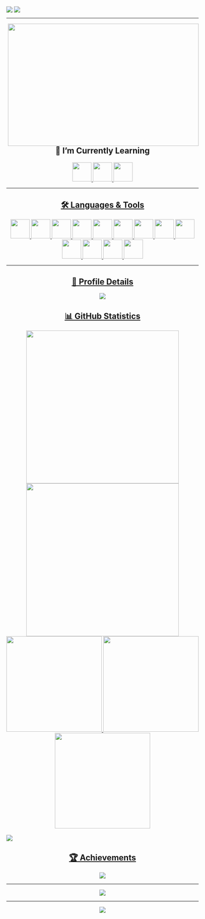<img align="center" src="https://github.com/hafiz-muhammad/hafiz-muhammad/blob/main/svg-files/wave-top.svg">

<img align="center" src="https://readme-typing-svg.herokuapp.com?size=69&color=FFFFFF&background=2e3440&center=true&vCenter=true&center=true&vCenter=true&width=1100&height=100&lines=Hello+there+%F0%9F%91%8B%2C+I'm+Hafiz!">

<hr>

<img align="right" width="500" height="320" src="https://media2.giphy.com/media/qgQUggAC3Pfv687qPC/giphy.gif?cid=ecf05e47q641khfg91am7sfydtn4rcbgvpi9xspkkm6rotxx&rid=giphy.gif&ct=g">

<h2 align="center"> 🌱 I’m Currently Learning </h2>
<p align="center">
   <a href="https://www.python.org/"><img height="50" src="https://github.com/hafiz-muhammad/hafiz-muhammad/blob/main/png-files/Python.png">
   <a href="https://html.spec.whatwg.org/"><img height="50" src="https://github.com/hafiz-muhammad/hafiz-muhammad/blob/main/png-files/HTML5.png">
   <a href="https://www.w3.org/TR/CSS/#css"><img height="50" src="https://github.com/hafiz-muhammad/hafiz-muhammad/blob/main/png-files/CSS.png">
</p>

<hr>

<h2 align="center"> 🛠️ Languages & Tools </h2>
<p align="center">
   <a href="https://www.python.org/"><img height="50" src="https://github.com/hafiz-muhammad/hafiz-muhammad/blob/main/png-files/Python.png">
   <a href="https://html.spec.whatwg.org/"><img height="50" src="https://github.com/hafiz-muhammad/hafiz-muhammad/blob/main/png-files/HTML5.png">
   <a href="https://www.w3.org/TR/CSS/#css"><img height="50" src="https://github.com/hafiz-muhammad/hafiz-muhammad/blob/main/png-files/CSS.png">
   <a href="https://getfedora.org/"><img height="50" src="https://github.com/hafiz-muhammad/hafiz-muhammad/blob/main/png-files/Fedora.png">
   <a href="https://www.raspberrypi.org/"><img height="50" src="https://github.com/hafiz-muhammad/hafiz-muhammad/blob/main/png-files/Raspberry-Pi.png">
   <a href="https://www.kernel.org/"><img height="50" src="https://github.com/hafiz-muhammad/hafiz-muhammad/blob/main/png-files/Tux.png">
   <a href="https://wiki.gnome.org/Apps/Terminal"><img height="50" src="https://github.com/hafiz-muhammad/hafiz-muhammad/blob/main/png-files/GNOME-Terminal.png">
   <a href="https://github.com/"><img height="50" src="https://github.com/hafiz-muhammad/hafiz-muhammad/blob/main/png-files/Octocat.png">
   <a href="https://vscodium.com/"><img height="50" src="https://github.com/hafiz-muhammad/hafiz-muhammad/blob/main/png-files/VSCodium.png">
   <a href="https://www.virtualbox.org/"><img height="50"src="https://github.com/hafiz-muhammad/hafiz-muhammad/blob/main/png-files/VirtualBox.png">
   <a href="https://wiki.gnome.org/Apps/Boxes"><img height="50" src="https://github.com/hafiz-muhammad/hafiz-muhammad/blob/main/png-files/GNOME-Boxes.png">
   <a href="https://syncthing.net/"><img height="50" src="https://github.com/hafiz-muhammad/hafiz-muhammad/blob/main/png-files/Syncthing.png"> 
   <a href="https://www.gimp.org/"><img height="50" src="https://github.com/hafiz-muhammad/hafiz-muhammad/blob/main/png-files/GIMP.png">
</p>

<hr>

<h2 align="center"> 🔎 Profile Details</h2>
<p align="center">
  <img heigth="180em" src="http://github-profile-summary-cards.vercel.app/api/cards/profile-details?username=hafiz-muhammad&theme=nord_dark">
</p>

<h2 align="center"> 📊 GitHub Statistics </h2>
<p align="center">
<div align=center>
  <img width="400" src="https://github-readme-stats.vercel.app/api?username=hafiz-muhammad&show_icons=true&theme=nord&hide_border=true&include_all_commits=true&count_private=true">
  <img width="400" src="https://github-readme-streak-stats.herokuapp.com?user=hafiz-muhammad&theme=nord&hide_border=true&date_format=M%20j%5B%2C%20Y%5D">
  <img width="250" src="http://github-profile-summary-cards.vercel.app/api/cards/productive-time?username=hafiz-muhammad&theme=nord_dark&utcOffset=8">
  <img width="250" src="http://github-profile-summary-cards.vercel.app/api/cards/most-commit-language?username=hafiz-muhammad&theme=nord_dark">
  <img width="250" src="http://github-profile-summary-cards.vercel.app/api/cards/repos-per-language?username=hafiz-muhammad&theme=nord_dark">
</div>
<br>
 <img src="https://activity-graph.herokuapp.com/graph?username=hafiz-muhammad&hide_border=true&theme=nord">
</p>

<h2 align="center"> 🏆 Achievements </h2>
<p align="center">
 <img src="https://github-profile-trophy.vercel.app/?username=hafiz-muhammad&theme=nord">
</p> 

<hr>
      
<p align="center">
 <img src="https://github.com/hafiz-muhammad/hafiz-muhammad/blob/output/github-contribution-grid-snake.svg">
</p>

<hr>

<div align="center">
    <img src="https://komarev.com/ghpvc/?username=hafiz-muhammad&style=for-the-badge&label=Profile+views&color=blue">
</div> 
